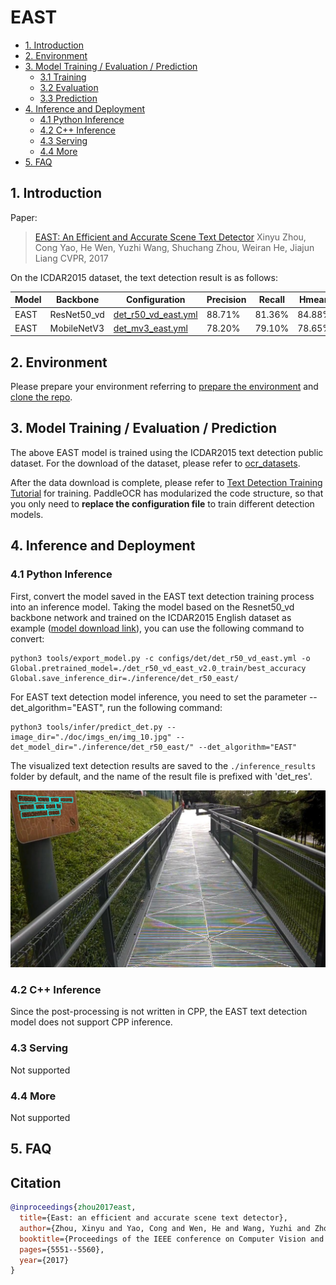 # EAST

- [1. Introduction](#1)
- [2. Environment](#2)
- [3. Model Training / Evaluation / Prediction](#3)
    - [3.1 Training](#3-1)
    - [3.2 Evaluation](#3-2)
    - [3.3 Prediction](#3-3)
- [4. Inference and Deployment](#4)
    - [4.1 Python Inference](#4-1)
    - [4.2 C++ Inference](#4-2)
    - [4.3 Serving](#4-3)
    - [4.4 More](#4-4)
- [5. FAQ](#5)

<a name="1"></a>

## 1. Introduction

Paper:
> [EAST: An Efficient and Accurate Scene Text Detector](https://arxiv.org/abs/1704.03155)
> Xinyu Zhou, Cong Yao, He Wen, Yuzhi Wang, Shuchang Zhou, Weiran He, Jiajun Liang
> CVPR, 2017


On the ICDAR2015 dataset, the text detection result is as follows:

| Model | Backbone    | Configuration                                                | Precision | Recall | Hmean  | Download                                                                                |
|-------|-------------|--------------------------------------------------------------|-----------|--------|--------|-----------------------------------------------------------------------------------------|
| EAST  | ResNet50_vd | [det_r50_vd_east.yml](../../configs/det/det_r50_vd_east.yml) | 88.71%    | 81.36% | 84.88% | [model](https://paddleocr.bj.bcebos.com/dygraph_v2.0/en/det_r50_vd_east_v2.0_train.tar) |
| EAST  | MobileNetV3 | [det_mv3_east.yml](../../configs/det/det_mv3_east.yml)       | 78.20%    | 79.10% | 78.65% | [model](https://paddleocr.bj.bcebos.com/dygraph_v2.0/en/det_mv3_east_v2.0_train.tar)    |

<a name="2"></a>

## 2. Environment

Please prepare your environment referring to [prepare the environment](./environment_en.md)
and [clone the repo](./clone_en.md).

<a name="3"></a>

## 3. Model Training / Evaluation / Prediction

The above EAST model is trained using the ICDAR2015 text detection public dataset. For the download of the dataset,
please refer to [ocr_datasets](./dataset/ocr_datasets_en.md).

After the data download is complete, please refer to [Text Detection Training Tutorial](./detection_en.md) for training.
PaddleOCR has modularized the code structure, so that you only need to **replace the configuration file** to train
different detection models.

<a name="4"></a>

## 4. Inference and Deployment

<a name="4-1"></a>

### 4.1 Python Inference

First, convert the model saved in the EAST text detection training process into an inference model. Taking the model
based on the Resnet50_vd backbone network and trained on the ICDAR2015 English dataset as
example ([model download link](https://paddleocr.bj.bcebos.com/dygraph_v2.0/en/det_r50_vd_east_v2.0_train.tar)), you can
use the following command to convert:

```shell
python3 tools/export_model.py -c configs/det/det_r50_vd_east.yml -o Global.pretrained_model=./det_r50_vd_east_v2.0_train/best_accuracy  Global.save_inference_dir=./inference/det_r50_east/
```

For EAST text detection model inference, you need to set the parameter --det_algorithm="EAST", run the following
command:

```shell
python3 tools/infer/predict_det.py --image_dir="./doc/imgs_en/img_10.jpg" --det_model_dir="./inference/det_r50_east/" --det_algorithm="EAST"
```

The visualized text detection results are saved to the `./inference_results` folder by default, and the name of the
result file is prefixed with 'det_res'.

![](../imgs_results/det_res_img_10_east.jpg)

<a name="4-2"></a>

### 4.2 C++ Inference

Since the post-processing is not written in CPP, the EAST text detection model does not support CPP inference.

<a name="4-3"></a>

### 4.3 Serving

Not supported

<a name="4-4"></a>

### 4.4 More

Not supported

<a name="5"></a>

## 5. FAQ

## Citation

```bibtex
@inproceedings{zhou2017east,
  title={East: an efficient and accurate scene text detector},
  author={Zhou, Xinyu and Yao, Cong and Wen, He and Wang, Yuzhi and Zhou, Shuchang and He, Weiran and Liang, Jiajun},
  booktitle={Proceedings of the IEEE conference on Computer Vision and Pattern Recognition},
  pages={5551--5560},
  year={2017}
}
```

